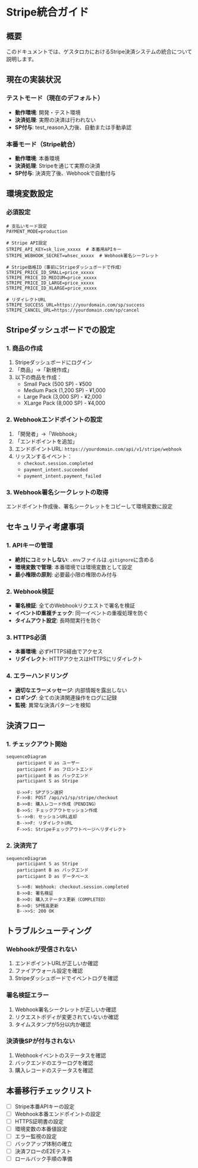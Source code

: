 # Stripe統合ガイド

## 概要

このドキュメントでは、ゲスタロカにおけるStripe決済システムの統合について説明します。

## 現在の実装状況

### テストモード（現在のデフォルト）

- **動作環境**: 開発・テスト環境
- **決済処理**: 実際の決済は行われない
- **SP付与**: test_reason入力後、自動または手動承認

### 本番モード（Stripe統合）

- **動作環境**: 本番環境
- **決済処理**: Stripeを通じて実際の決済
- **SP付与**: 決済完了後、Webhookで自動付与

## 環境変数設定

### 必須設定

```env
# 支払いモード設定
PAYMENT_MODE=production

# Stripe API設定
STRIPE_API_KEY=sk_live_xxxxx  # 本番用APIキー
STRIPE_WEBHOOK_SECRET=whsec_xxxxx  # Webhook署名シークレット

# Stripe価格ID（事前にStripeダッシュボードで作成）
STRIPE_PRICE_ID_SMALL=price_xxxxx
STRIPE_PRICE_ID_MEDIUM=price_xxxxx
STRIPE_PRICE_ID_LARGE=price_xxxxx
STRIPE_PRICE_ID_XLARGE=price_xxxxx

# リダイレクトURL
STRIPE_SUCCESS_URL=https://yourdomain.com/sp/success
STRIPE_CANCEL_URL=https://yourdomain.com/sp/cancel
```

## Stripeダッシュボードでの設定

### 1. 商品の作成

1. Stripeダッシュボードにログイン
2. 「商品」→「新規作成」
3. 以下の商品を作成：
   - Small Pack (500 SP) - ¥500
   - Medium Pack (1,200 SP) - ¥1,000
   - Large Pack (3,000 SP) - ¥2,000
   - XLarge Pack (8,000 SP) - ¥4,000

### 2. Webhookエンドポイントの設定

1. 「開発者」→「Webhook」
2. 「エンドポイントを追加」
3. エンドポイントURL: `https://yourdomain.com/api/v1/stripe/webhook`
4. リッスンするイベント：
   - `checkout.session.completed`
   - `payment_intent.succeeded`
   - `payment_intent.payment_failed`

### 3. Webhook署名シークレットの取得

エンドポイント作成後、署名シークレットをコピーして環境変数に設定

## セキュリティ考慮事項

### 1. APIキーの管理

- **絶対にコミットしない**: `.env`ファイルは`.gitignore`に含める
- **環境変数で管理**: 本番環境では環境変数として設定
- **最小権限の原則**: 必要最小限の権限のみ付与

### 2. Webhook検証

- **署名検証**: 全てのWebhookリクエストで署名を検証
- **イベントID重複チェック**: 同一イベントの重複処理を防ぐ
- **タイムアウト設定**: 長時間実行を防ぐ

### 3. HTTPS必須

- **本番環境**: 必ずHTTPS経由でアクセス
- **リダイレクト**: HTTPアクセスはHTTPSにリダイレクト

### 4. エラーハンドリング

- **適切なエラーメッセージ**: 内部情報を露出しない
- **ロギング**: 全ての決済関連操作をログに記録
- **監視**: 異常な決済パターンを検知

## 決済フロー

### 1. チェックアウト開始

```mermaid
sequenceDiagram
    participant U as ユーザー
    participant F as フロントエンド
    participant B as バックエンド
    participant S as Stripe

    U->>F: SPプラン選択
    F->>B: POST /api/v1/sp/stripe/checkout
    B->>B: 購入レコード作成（PENDING）
    B->>S: チェックアウトセッション作成
    S-->>B: セッションURL返却
    B-->>F: リダイレクトURL
    F->>S: Stripeチェックアウトページへリダイレクト
```

### 2. 決済完了

```mermaid
sequenceDiagram
    participant S as Stripe
    participant B as バックエンド
    participant D as データベース

    S->>B: Webhook: checkout.session.completed
    B->>B: 署名検証
    B->>D: 購入ステータス更新（COMPLETED）
    B->>D: SP残高更新
    B-->>S: 200 OK
```

## トラブルシューティング

### Webhookが受信されない

1. エンドポイントURLが正しいか確認
2. ファイアウォール設定を確認
3. Stripeダッシュボードでイベントログを確認

### 署名検証エラー

1. Webhook署名シークレットが正しいか確認
2. リクエストボディが変更されていないか確認
3. タイムスタンプが5分以内か確認

### 決済後SPが付与されない

1. Webhookイベントのステータスを確認
2. バックエンドのエラーログを確認
3. 購入レコードのステータスを確認

## 本番移行チェックリスト

- [ ] Stripe本番APIキーの設定
- [ ] Webhook本番エンドポイントの設定
- [ ] HTTPS証明書の設定
- [ ] 環境変数の本番値設定
- [ ] エラー監視の設定
- [ ] バックアップ体制の確立
- [ ] 決済フローのE2Eテスト
- [ ] ロールバック手順の準備